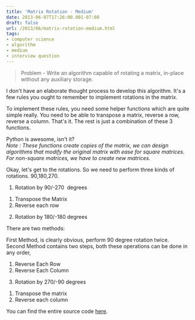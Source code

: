 ```yaml
---
title: 'Matrix Rotation - Medium'
date: 2013-06-07T17:26:00.001-07:00
draft: false
url: /2013/06/matrix-rotation-medium.html
tags: 
- computer science
- algorithm
- medium
- interview question
---
```


  

> Problem - Write an algorithm capable of rotating a matrix, in-place without any auxiliary storage.

  
I don't have an elaborate thought process to develop this algorithm. It's a few rules you ought to remember to implement rotations in the matrix.  
  
To implement these rules, you need some helper functions which are quite simple really. You need to be able to transpose a matrix, reverse a row, reverse a column. That's it. The rest is just a combination of these 3 functions.  
  
  

Python is awesome, isn't it?  
_Note : These functions create copies of the matrix, we can design algorithms that modify the original matrix with ease for square matrices. For non-square matrices, we have to create new matrices._  
  
Okay, let's get to the rotations. So we need to perform three kinds of rotations. 90,180,270.  
  
1) Rotation by 90/-270  degrees  
  

1.  Transpose the Matrix
2.  Reverse each row

  
2) Rotation by 180/-180 degrees  
  
There are two methods:  
  
First Method, is clearly obvious, perform 90 degree rotation twice.  
Second Method contains two steps, both these operations can be done in any order,  
  

1.  Reverse Each Row
2.  Reverse Each Column 

  
3) Rotation by 270/-90 degrees  
  

1.  Transpose the matrix
2.  Reverse each column

  
  

  
You can find the entire source code [here](https://github.com/st0le/lost-in-compilation/blob/master/matrix_rotation.py).
